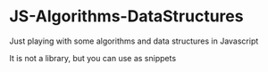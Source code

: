 # JS-Algorithms-DataStructures

Just playing with some algorithms and data structures in Javascript

It is not a library, but you can use as snippets
